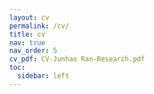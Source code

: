 ```yaml
---
layout: cv
permalink: /cv/
title: cv
nav: true
nav_order: 5
cv_pdf: CV-Junhao Ran-Research.pdf
toc:
  sidebar: left
---
```

